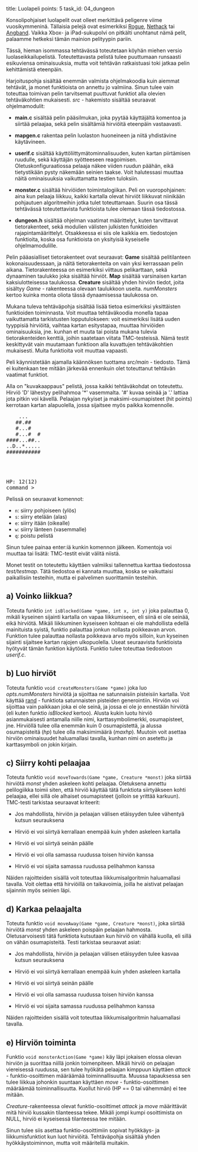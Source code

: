 title: Luolapeli
points: 5
task_id: 04_dungeon


Konsolipohjaiset luolapelit ovat olleet merkittävä peligenre viime
vuosikymmeninä. Tällaisia pelejä ovat esimerkiksi [Rogue], [Nethack]
tai [Angband]. Vaikka Xbox- ja iPad-sukupolvi on pitkälti unohtanut
nämä pelit, palaamme hetkeksi tämän mainion pelityypin pariin.

[Rogue]: http://en.wikipedia.org/wiki/Rogue_(video_game)
[Nethack]: http://www.nethack.org
[Angband]: http://rephial.org

Tässä, hieman isommassa tehtävässä toteutetaan köyhän miehen versio
luolaseikkailupelistä. Toteutettavasta pelistä tulee puuttumaan
runsaasti esikuviensa ominaisuuksia, mutta voit tehtävän ratkaistuasi
toki jatkaa pelin kehittämistä eteenpäin.

Harjoituspohja sisältää enemmän valmista ohjelmakoodia kuin aiemmat
tehtävät, ja monet funktioista on annettu jo valmiina. Sinun tulee
vain toteuttaa toimivan pelin tarvitsemat puuttuvat funktiot alla
olevien tehtäväkohtien mukaisesti. *src* - hakemisto sisältää
seuraavat ohjelmamodulit:

  * **main.c** sisältää pelin pääsilmukan, joka pyytää käyttäjältä
    komentoa ja siirtää pelaajaa, sekä pelin sisältämiä hirviöitä
    eteenpäin vastaavasti.

  * **mapgen.c** rakentaa pelin luolaston huoneineen ja niitä
    yhdistävine käytävineen.

  * **userif.c** sisältää käyttöliittymätominnalisuuden, kuten kartan
    piirtämisen ruudulle, sekä käyttäjän syötteeseen
    reagoimisen. Oletuskonfiguraatiossa pelaaja näkee viiden ruudun
    päähän, eikä tietystikään pysty näkemään seinien taakse. Voit
    halutessasi muuttaa näitä ominaisuuksia vaikuttamatta testien
    tuloksiin.

  * **monster.c** sisältää hirviöiden toimintalogiikan. Peli on
    vuoropohjainen: aina kun pelaaja liikkuu, kaikki kartalla olevat
    hirviöt liikkuvat niinikään pohjautuen algoritmeihin jotka tulet
    toteuttamaan. Suurin osa tässä tehtävässä toteutettavista
    funktioista tulee olemaan tässä tiedostossa.

  * **dungeon.h** sisältää ohjelman vaatimat määrittelyt, kuten
    tarvittavat tietorakenteet, sekä modulien välisten julkisten
    funktioiden rajapintamäärittelyt. Otsakkeessa ei siis ole kaikkia
    em. tiedostojen funktioita, koska osa funktioista on yksityisiä
    kyseiselle ohjelmamodulille.

Pelin pääasialliset tietorakenteet ovat seuraavat: **Game** sisältää
pelitilanteen kokonaisuudessaan, ja näitä tietorakenteita on vain yksi
kerrassaan pelin aikana. Tietorakenteessa on esimerkiksi viittaus
pelikarttaan, sekä dynaaminen taulukko joka sisältää hirviöt. **Map**
sisältää varsinaisen kartan kaksiulotteisessa taulukossa. **Creature**
sisältää yhden hirviön tiedot, joita sisältyy *Game* - rakenteessa
olevaan taulukkoon useita. *numMonsters* kertoo kuinka monta oliota
tässä dynaamisessa taulukossa on.

Mukana tuleva tehtäväpohja sisältää lisää tietoa esimerkiksi
yksittäisten funktioiden toiminnasta. Voit muuttaa tehtäväkoodia
monella tapaa vaikuttamatta tarkistusten lopputulokseen: voit
esimerkiksi lisätä uuden tyyppisiä hirviöitä, vaihtaa kartan
esitystapaa, muuttaa hirviöiden ominaisuuksia, jne. kunhan et muuta
tai poista mukana tulevia tietorakenteiden kenttiä, joihin saatetaan
viitata TMC-testeissä. Nämä testit keskittyvät vain muutamaan
funktioon alla kuvattujen tehtäväkohtien mukaisesti. Muita funktioita
voit muuttaa vapaasti.

Peli käynnistetään ajamalla käännöksen tuottama *src/main* -
tiedosto. Tämä ei kuitenkaan tee mitään järkevää ennenkuin olet
toteuttanut tehtävän vaatimat funktiot.

Alla on "kuvakaappaus" pelistä, jossa kaikki tehtäväkohdat on
toteutettu. Hirviö 'D' lähestyy pelihahmoa '*' vasemmalta. '#' kuvaa
seinää ja '.' lattiaa jota pitkin voi kävellä. Pelaajan nykyiset ja
maksimi-osumapisteet (hit points) kerrotaan kartan alapuolella, jossa
sijaitsee myös paikka komennolle.

<pre>
    ...    
   ##.##   
   #...#   
   #...#  #
####...##..
..D..*.....
###########
           
           
           
           
HP: 12(12)
command &gt;</pre>
	    
Pelissä on seuraavat komennot:

  * `n`: siirry pohjoiseen (ylös)
  * `s`: siirry etelään (alas)
  * `e`: siirry itään (oikealle)
  * `w`: siirry länteen (vasemmalle)
  * `q`: poistu pelistä

Sinun tulee painaa enter:iä kunkin komennon jälkeen. Komentoja voi
muuttaa tai lisätä: TMC-testit eivät välitä niistä.

Monet testit on toteutettu käyttäen valmiiksi tallennettua karttaa
tiedostossa *test/testmap*. Tätä tiedostoa ei kannata muuttaa, koska
se vaikuttaisi paikallisiin testeihin, mutta ei palvelimen
suorittamiin testeihin.
	    	    
a) Voinko liikkua?
----------------------		

Toteuta funktio `int isBlocked(Game *game, int x, int y)` joka
palauttaa 0, mikäli kyseinen sijainti kartalla on vapaa liikkumiseen,
eli siinä ei ole seinää, eikä hirviötä. Mikäli liikkuminen kyseiseen
kohtaan ei ole mahdollista edellä mainituista syistä, funktio
palauttaa jonkun nollasta poikkeavan arvon. Funktion tulee palauttaa
nollasta poikkeava arvo myös silloin, kun kyseinen sijainti sijaitsee
kartan rajojen ulkopuolella. Useat seuraavista funktioista hyötyvät
tämän funktion käytöstä. Funktio tulee toteuttaa tiedostoon
*userif.c*.
	    
b) Luo hirviöt
---------------------		

Toteuta funktio `void createMonsters(Game *game)` joka luo
*opts.numMonsters* hirviötä ja sijoittaa ne satunnaisiin pisteisiin
kartalla. Voit käyttää [rand] - funktiota satunnaisten pisteiden
generointiin. Hirviön voi sijoittaa vain paikkaan joka ei ole seinä,
ja jossa ei ole jo ennestään hirviötä (eli kuten funktio *isBlocked*
kertoo). Alusta kukin luotu hirviö asianmukaisesti antamalla niille
nimi, karttasymbolimerkki, osumapisteet, jne. Hirviöllä tulee olla
enemmän kuin 0 osumapistettä, ja alussa osumapisteitä (*hp*) tulee
olla maksimimäärä (*maxhp*). Muutoin voit asettaa hirviön ominaisuudet
haluamallasi tavalla, kunhan nimi on asetettu ja karttasymboli on
jokin kirjain.

[rand]: http://linux.die.net/man/3/rand

c) Siirry kohti pelaajaa
------------------

Toteuta funktio `void moveTowards(Game *game, Creature
*monst)` joka siirtää hirviötä *monst* yhden askeleen kohti
pelaajaa. Oletuksena annettu pelilogiikka toimii siten, että hirviö
käyttää tätä funktiota siirtyäkseen kohti pelaajaa, ellei sillä ole
alhaiset osumapisteet (jolloin se yrittää karkuun). TMC-testi
tarkistaa seuraavat kriteerit:

  * Jos mahdollista, hirviön ja pelaajan välisen etäisyyden tulee
    vähentyä kutsun seurauksena

  * Hirviö ei voi siirtyä kerrallaan enempää kuin yhden askeleen kartalla

  * Hirviö ei voi siirtyä seinän päälle

  * Hirviö ei voi olla samassa ruudussa toisen hirviön kanssa

  * Hirviö ei voi sijaita samassa ruudussa pelihahmon kanssa

Näiden rajoitteiden sisällä voit toteuttaa liikkumisalgoritmin
haluamallasi tavalla. Voit olettaa että hirviöillä on taikavoimia,
joilla he aistivat pelaajan sijainnin myös seinien läpi.

d) Karkaa pelaajalta
---------------

Toteuta funktio `void moveAway(Game *game, Creature *monst)`, joka
siirtää hirviötä *monst* yhden askeleen poispäin pelaajan
hahmosta. Oletusarvoisesti tätä funktiota kutsutaan kun hirviö on
vähällä kuolla, eli sillä on vähän osumapisteitä. Testi tarkistaa
seuraavat asiat:

  * Jos mahdollista, hirviön ja pelaajan välisen etäisyyden tulee
    kasvaa kutsun seurauksena

  * Hirviö ei voi siirtyä kerrallaan enempää kuin yhden askeleen kartalla

  * Hirviö ei voi siirtyä seinän päälle

  * Hirviö ei voi olla samassa ruudussa toisen hirviön kanssa

  * Hirviö ei voi sijaita samassa ruudussa pelihahmon kanssa

Näiden rajoitteiden sisällä voit toteuttaa liikkumisalgoritmin
haluamallasi tavalla.

e) Hirviön toiminta
--------------------

Funktio `void monsterAction(Game *game)` käy läpi jokaisen elossa
olevan hirviön ja suorittaa niillä jonkin toimenpiteen. Mikäli hirviö
on pelaajan viereisessä ruudussa, sen tulee hyökätä pelaajan kimppuun
käyttäen *attack* - funktio-osoittimen määräämää
toiminnallisuutta. Muussa tapauksessa sen tulee liikkua johonkin
suuntaan käyttäen *move* - funktio-osoittimen määräämää
toiminnallisuutta. Kuollut hirviö (HP == 0 tai vähemmän) ei tee
mitään.

*Creature*-rakenteessa olevat funktio-osoittimet *attack* ja *move*
 määrittävät mitä hirviö kussakin tilanteessa tekee. Mikäli jompi
 kumpi osoittimista on NULL, hirviö ei kyseisessä tilanteessa tee
 mitään.

Sinun tulee siis asettaa funktio-osoittimiin sopivat hyökkäys- ja
liikkumisfunktiot kun luot hirviöitä. Tehtäväpohja sisältää yhden
hyökkäystoiminnon, mutta voit määritellä muitakin.
